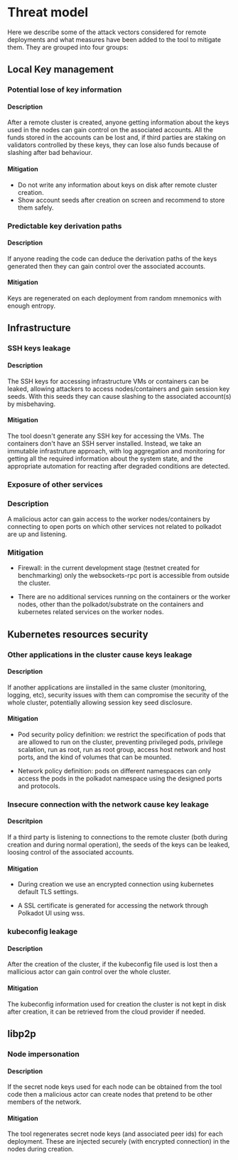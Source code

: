 # Threat model

Here we describe some of the attack vectors considered for remote deployments
and what measures have been added to the tool to mitigate them. They are grouped
into four groups:

## Local Key management

### Potential lose of key information

#### Description

After a remote cluster is created, anyone getting information about the keys
used in the nodes can gain control on the associated accounts. All the funds
stored in the accounts can be lost and, if third parties are staking on
validators controlled by these keys, they can lose also funds because of
slashing after bad behaviour.

#### Mitigation

* Do not write any information about keys on disk after remote cluster creation.
* Show account seeds after creation on screen and recommend to store them safely.

### Predictable key derivation paths

#### Description

If anyone reading the code can deduce the derivation paths of the keys generated
then they can gain control over the associated accounts.

#### Mitigation

Keys are regenerated on each deployment from random mnemonics with enough entropy.

## Infrastructure

### SSH keys leakage

#### Description

The SSH keys for accessing infrastructure VMs or containers can be leaked,
allowing attackers to access nodes/containers and gain session key seeds. With
this seeds they can cause slashing to the associated account(s) by misbehaving.

#### Mitigation

The tool doesn't generate any SSH key for accessing the VMs. The containers don't
have an SSH server installed. Instead, we take an immutable infrastruture approach,
with log aggregation and monitoring for getting all the required information about
the system state, and the appropriate automation for reacting after degraded
conditions are detected.

### Exposure of other services

### Description

A malicious actor can gain access to the worker nodes/containers by connecting
to open ports on which other services not related to polkadot are up and
listening.

### Mitigation

* Firewall: in the current development stage (testnet created for benchmarking)
only the websockets-rpc port is accessible from outside the cluster.

* There are no additional services running on the containers or the worker nodes,
other than the polkadot/substrate on the containers and kubernetes related services
on the worker nodes.

## Kubernetes resources security

### Other applications in the cluster cause keys leakage

#### Description

If another applications are iinstalled in the same cluster (monitoring, logging,
etc), security issues with them can compromise the security of the whole cluster,
potentially allowing session key seed disclosure.

#### Mitigation

* Pod security policy definition: we restrict the specification of pods that are
allowed to run on the cluster, preventing privileged pods, privilege scalation,
run as root, run as root group, access host network and host ports, and the kind
of volumes that can be mounted.

* Network policy definition: pods on different namespaces can only access the pods
in the polkadot namespace using the designed ports and protocols.

### Insecure connection with the network cause key leakage

#### Descritpion

If a third party is listening to connections to the remote cluster (both during
creation and during normal operation), the seeds of the keys can be leaked, loosing
control of the associated accounts.

#### Mitigation

* During creation we use an encrypted connection using kubernetes default TLS
settings.

* A SSL certificate is generated for accessing the network through Polkadot UI
using wss.

### kubeconfig leakage

#### Description

After the creation of the cluster, if the kubeconfig file used is lost then a
mallicious actor can gain control over the whole cluster.

#### Mitigation

The kubeconfig information used for creation the cluster is not kept in disk
after creation, it can be retrieved from the cloud provider if needed.

## libp2p

### Node impersonation

#### Description

If the secret node keys used for each node can be obtained from the tool code
then a malicious actor can create nodes that pretend to be other members of the
network.

#### Mitigation

The tool regenerates secret node keys (and associated peer ids) for each
deployment. These are injected securely (with encrypted connection) in the nodes
during creation.
